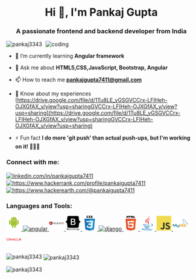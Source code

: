 <h1 align="center">Hi 👋, I'm Pankaj Gupta</h1>
<h3 align="center">A passionate frontend and backend developer from India</h3>

<img align="right" alt="coding" width="400" src="https://dribbble.com/shots/4171367-Coding-Freak/attachments/10240400?mode=media">
<p align="left"> <img src="https://komarev.com/ghpvc/?username=pankaj3343&label=Profile%20views&color=0e75b6&style=flat" alt="pankaj3343" /> </p>

- 🌱 I’m currently learning **Angular framework**

- 💬 Ask me about **HTML5,CSS,JavaScript, Bootstrap, Angular**

- 📫 How to reach me **pankajgupta7411@gmail.com**

- 📄 Know about my experiences [https://drive.google.com/file/d/1Tu8LE_vGSGVCCrx-LFIHeh-OJXGfAX_y/view?usp=sharingGVCCrx-LFIHeh-OJXGfAX_y/view?usp=sharing](https://drive.google.com/file/d/1Tu8LE_vGSGVCCrx-LFIHeh-OJXGfAX_y/view?usp=sharingGVCCrx-LFIHeh-OJXGfAX_y/view?usp=sharing)

- ⚡ Fun fact **I do more 'git push' than actual push-ups, but I'm working on it! 💪👩‍💻**

<h3 align="left">Connect with me:</h3>
<p align="left">
<a href="https://linkedin.com/in/linkedin.com/in/pankajgupta7411" target="blank"><img align="center" src="https://raw.githubusercontent.com/rahuldkjain/github-profile-readme-generator/master/src/images/icons/Social/linked-in-alt.svg" alt="linkedin.com/in/pankajgupta7411" height="30" width="40" /></a>
<a href="https://www.hackerrank.com/https://www.hackerrank.com/profile/pankajgupta7411" target="blank"><img align="center" src="https://raw.githubusercontent.com/rahuldkjain/github-profile-readme-generator/master/src/images/icons/Social/hackerrank.svg" alt="https://www.hackerrank.com/profile/pankajgupta7411" height="30" width="40" /></a>
<a href="https://www.hackerearth.com/https://www.hackerearth.com/@pankajgupta7411" target="blank"><img align="center" src="https://raw.githubusercontent.com/rahuldkjain/github-profile-readme-generator/master/src/images/icons/Social/hackerearth.svg" alt="https://www.hackerearth.com/@pankajgupta7411" height="30" width="40" /></a>
</p>

<h3 align="left">Languages and Tools:</h3>
<p align="left"> <a href="https://developer.android.com" target="_blank" rel="noreferrer"> <img src="https://raw.githubusercontent.com/devicons/devicon/master/icons/android/android-original-wordmark.svg" alt="android" width="40" height="40"/> </a> <a href="https://angular.io" target="_blank" rel="noreferrer"> <img src="https://angular.io/assets/images/logos/angular/angular.svg" alt="angular" width="40" height="40"/> </a> <a href="https://angular.io" target="_blank" rel="noreferrer"> <img src="https://raw.githubusercontent.com/devicons/devicon/master/icons/angularjs/angularjs-original-wordmark.svg" alt="angularjs" width="40" height="40"/> </a> <a href="https://getbootstrap.com" target="_blank" rel="noreferrer"> <img src="https://raw.githubusercontent.com/devicons/devicon/master/icons/bootstrap/bootstrap-plain-wordmark.svg" alt="bootstrap" width="40" height="40"/> </a> <a href="https://www.w3schools.com/css/" target="_blank" rel="noreferrer"> <img src="https://raw.githubusercontent.com/devicons/devicon/master/icons/css3/css3-original-wordmark.svg" alt="css3" width="40" height="40"/> </a> <a href="https://www.djangoproject.com/" target="_blank" rel="noreferrer"> <img src="https://cdn.worldvectorlogo.com/logos/django.svg" alt="django" width="40" height="40"/> </a> <a href="https://www.w3.org/html/" target="_blank" rel="noreferrer"> <img src="https://raw.githubusercontent.com/devicons/devicon/master/icons/html5/html5-original-wordmark.svg" alt="html5" width="40" height="40"/> </a> <a href="https://www.java.com" target="_blank" rel="noreferrer"> <img src="https://raw.githubusercontent.com/devicons/devicon/master/icons/java/java-original.svg" alt="java" width="40" height="40"/> </a> <a href="https://developer.mozilla.org/en-US/docs/Web/JavaScript" target="_blank" rel="noreferrer"> <img src="https://raw.githubusercontent.com/devicons/devicon/master/icons/javascript/javascript-original.svg" alt="javascript" width="40" height="40"/> </a> <a href="https://www.mysql.com/" target="_blank" rel="noreferrer"> <img src="https://raw.githubusercontent.com/devicons/devicon/master/icons/mysql/mysql-original-wordmark.svg" alt="mysql" width="40" height="40"/> </a> <a href="https://www.oracle.com/" target="_blank" rel="noreferrer"> <img src="https://raw.githubusercontent.com/devicons/devicon/master/icons/oracle/oracle-original.svg" alt="oracle" width="40" height="40"/> </a> </p>

<p><img align="left" src="https://github-readme-stats.vercel.app/api/top-langs?username=pankaj3343&show_icons=true&locale=en&layout=compact" alt="pankaj3343" /></p>

<p>&nbsp;<img align="center" src="https://github-readme-stats.vercel.app/api?username=pankaj3343&show_icons=true&locale=en" alt="pankaj3343" /></p>

<p><img align="center" src="https://github-readme-streak-stats.herokuapp.com/?user=pankaj3343&" alt="pankaj3343" /></p>
